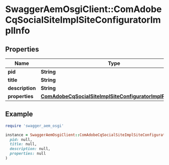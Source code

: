 # SwaggerAemOsgiClient::ComAdobeCqSocialSiteImplSiteConfiguratorImplInfo

## Properties

| Name | Type | Description | Notes |
| ---- | ---- | ----------- | ----- |
| **pid** | **String** |  | [optional] |
| **title** | **String** |  | [optional] |
| **description** | **String** |  | [optional] |
| **properties** | [**ComAdobeCqSocialSiteImplSiteConfiguratorImplProperties**](ComAdobeCqSocialSiteImplSiteConfiguratorImplProperties.md) |  | [optional] |

## Example

```ruby
require 'swagger_aem_osgi'

instance = SwaggerAemOsgiClient::ComAdobeCqSocialSiteImplSiteConfiguratorImplInfo.new(
  pid: null,
  title: null,
  description: null,
  properties: null
)
```

